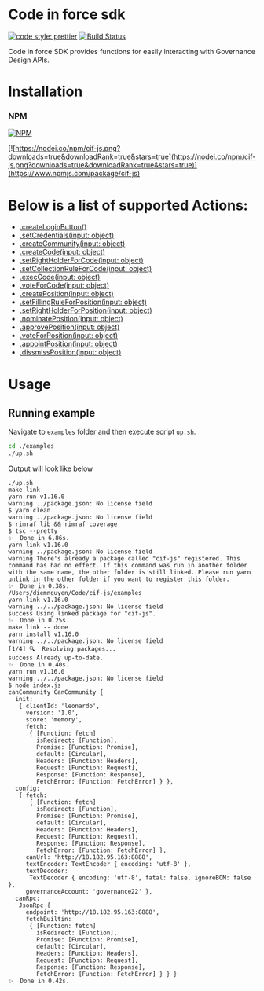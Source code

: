 # Code in force sdk

[![code style: prettier](https://img.shields.io/badge/code_style-prettier-ff69b4.svg?style=flat-square)](https://github.com/prettier/prettier)
[![Build Status](https://travis-ci.org/canfoundation/cif-js.svg?branch=master)](https://travis-ci.org/canfoundation/cif-js)

Code in force SDK provides functions for easily interacting with Governance Design APIs.

# Installation

### NPM

[![NPM](https://img.shields.io/npm/v/cif-js.svg)](https://www.npmjs.org/package/cif-js)

[![https://nodei.co/npm/cif-js.png?downloads=true&downloadRank=true&stars=true](https://nodei.co/npm/cif-js.png?downloads=true&downloadRank=true&stars=true)](https://www.npmjs.com/package/cif-js)

# Below is a list of supported Actions:

- [.createLoginButton()](http://git.baikal.io/can/cif-js/blob/canary/docs/cif-sdk.md#canCommunity.initLoginButton)
- [.setCredentials(input: object)](http://git.baikal.io/can/cif-js/blob/canary/docs/cif-sdk.md#canCommunity.setCredentials)
- [.createCommunity(input: object)](http://git.baikal.io/can/cif-js/blob/canary/docs/cif-sdk.md#canCommunity.createCommunity)
- [.createCode(input: object)](http://git.baikal.io/can/cif-js/blob/canary/docs/cif-sdk.md#canCommunity.execCode)
- [.setRightHolderForCode(input: object)](http://git.baikal.io/can/cif-js/blob/canary/docs/cif-sdk.md#canCommunity.setRightHolderForCode)
- [.setCollectionRuleForCode(input: object)](http://git.baikal.io/can/cif-js/blob/canary/docs/cif-sdk.md#canCommunity.setCollectionRuleForCode)
- [.execCode(input: object)](http://git.baikal.io/can/cif-js/blob/canary/docs/cif-sdk.md#canCommunity.execCode)
- [.voteForCode(input: object)](http://git.baikal.io/can/cif-js/blob/canary/docs/cif-sdk.md#canCommunity.voteForCode)
- [.createPosition(input: object)](http://git.baikal.io/can/cif-js/blob/canary/docs/cif-sdk.md#canCommunity.createPosition)
- [.setFillingRuleForPosition(input: object)](http://git.baikal.io/can/cif-js/blob/canary/docs/cif-sdk.md#canCommunity.setFillingRuleForPosition)
- [.setRightHolderForPosition(input: object)](http://git.baikal.io/can/cif-js/blob/canary/docs/cif-sdk.md#canCommunity.setRightHolderForPosition)
- [.nominatePosition(input: object)](http://git.baikal.io/can/cif-js/blob/canary/docs/cif-sdk.md#canCommunity.nominatePosition)
- [.approvePosition(input: object)](http://git.baikal.io/can/cif-js/blob/canary/docs/cif-sdk.md#canCommunity.approvePosition)
- [.voteForPosition(input: object)](http://git.baikal.io/can/cif-js/blob/canary/docs/cif-sdk.md#canCommunity.voteForPosition)
- [.appointPosition(input: object)](http://git.baikal.io/can/cif-js/blob/canary/docs/cif-sdk.md#canCommunity.appointPosition)
- [.dissmissPosition(input: object)](http://git.baikal.io/can/cif-js/blob/canary/docs/cif-sdk.md#canCommunity.dissmissPosition)

# Usage

## Running example

Navigate to `examples` folder and then execute script `up.sh`.

```bash
cd ./examples
./up.sh
```

Output will look like below

```text
./up.sh
make link
yarn run v1.16.0
warning ../package.json: No license field
$ yarn clean
warning ../package.json: No license field
$ rimraf lib && rimraf coverage
$ tsc --pretty
✨  Done in 6.86s.
yarn link v1.16.0
warning ../package.json: No license field
warning There's already a package called "cif-js" registered. This command has had no effect. If this command was run in another folder with the same name, the other folder is still linked. Please run yarn unlink in the other folder if you want to register this folder.
✨  Done in 0.38s.
/Users/diemnguyen/Code/cif-js/examples
yarn link v1.16.0
warning ../../package.json: No license field
success Using linked package for "cif-js".
✨  Done in 0.25s.
make link -- done
yarn install v1.16.0
warning ../../package.json: No license field
[1/4] 🔍  Resolving packages...
success Already up-to-date.
✨  Done in 0.40s.
yarn run v1.16.0
warning ../../package.json: No license field
$ node index.js
canCommunity CanCommunity {
  init:
   { clientId: 'leonardo',
     version: '1.0',
     store: 'memory',
     fetch:
      { [Function: fetch]
        isRedirect: [Function],
        Promise: [Function: Promise],
        default: [Circular],
        Headers: [Function: Headers],
        Request: [Function: Request],
        Response: [Function: Response],
        FetchError: [Function: FetchError] } },
  config:
   { fetch:
      { [Function: fetch]
        isRedirect: [Function],
        Promise: [Function: Promise],
        default: [Circular],
        Headers: [Function: Headers],
        Request: [Function: Request],
        Response: [Function: Response],
        FetchError: [Function: FetchError] },
     canUrl: 'http://18.182.95.163:8888',
     textEncoder: TextEncoder { encoding: 'utf-8' },
     textDecoder:
      TextDecoder { encoding: 'utf-8', fatal: false, ignoreBOM: false },
     governanceAccount: 'governance22' },
  canRpc:
   JsonRpc {
     endpoint: 'http://18.182.95.163:8888',
     fetchBuiltin:
      { [Function: fetch]
        isRedirect: [Function],
        Promise: [Function: Promise],
        default: [Circular],
        Headers: [Function: Headers],
        Request: [Function: Request],
        Response: [Function: Response],
        FetchError: [Function: FetchError] } } }
✨  Done in 0.42s.
```
